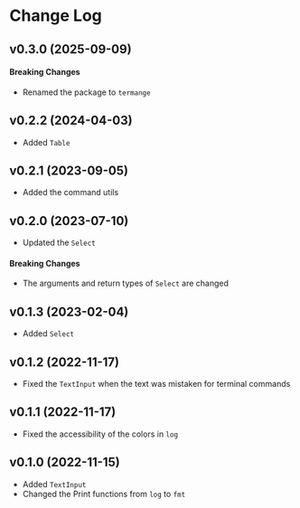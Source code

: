 # Change Log

## v0.3.0 (2025-09-09)

#### Breaking Changes
- Renamed the package to `termange`

## v0.2.2 (2024-04-03)
- Added `Table`

## v0.2.1 (2023-09-05)
- Added the command utils

## v0.2.0 (2023-07-10)
- Updated the `Select`

#### Breaking Changes
- The arguments and return types of `Select` are changed

## v0.1.3 (2023-02-04)
- Added `Select`

## v0.1.2 (2022-11-17)
- Fixed the `TextInput` when the text was mistaken for terminal commands

## v0.1.1 (2022-11-17)
- Fixed the accessibility of the colors in `log`

## v0.1.0 (2022-11-15)
- Added `TextInput`
- Changed the Print functions from `log` to `fmt`